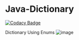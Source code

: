# Java-Dictionary
[![Codacy Badge](https://app.codacy.com/project/badge/Grade/3424489ca81446b7bb0190b1302571ed)](https://www.codacy.com/gh/freshskates/Java-Dictionary/dashboard?utm_source=github.com&amp;utm_medium=referral&amp;utm_content=freshskates/Java-Dictionary&amp;utm_campaign=Badge_Grade)

Dictionary Using Enums
![image](https://user-images.githubusercontent.com/67438520/120289709-6caae280-c276-11eb-8a73-e05af3e3712b.png)
